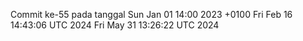 Commit ke-55 pada tanggal Sun Jan 01 14:00 2023 +0100
Fri Feb 16 14:43:06 UTC 2024
Fri May 31 13:26:22 UTC 2024
